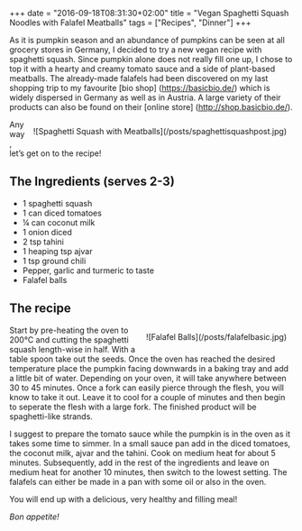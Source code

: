 +++
date = "2016-09-18T08:31:30+02:00"
title = "Vegan Spaghetti Squash Noodles with Falafel Meatballs"
tags = ["Recipes", "Dinner"]
+++

As it is pumpkin season and an abundance of pumpkins can be seen at all grocery stores in Germany, I 
decided to try a new vegan recipe with spaghetti squash. Since pumpkin alone does not really fill one 
up, I chose to top it with a hearty and creamy tomato sauce and a side of plant-based meatballs.<!--more--> 
The already-made falafels had been discovered on my last shopping trip to my favourite [bio shop] (https://basicbio.de/) 
which is widely dispersed in Germany as well as in Austria. A large variety of 
their products can also be found on their [online store] (http://shop.basicbio.de/). 
<div style="float:right; padding:12px;">
![Spaghetti Squash with Meatballs](/posts/spaghettisquashpost.jpg)
</div>

Anyway, let’s get on to the recipe!

## The Ingredients (serves 2-3)
- 1 spaghetti squash
- 1 can diced tomatoes
- ¼ can coconut milk
- 1 onion diced
- 2 tsp tahini
- 1 heaping tsp ajvar
- 1 tsp ground chili
- Pepper, garlic and turmeric to taste
- Falafel balls 


## The recipe
<div style="float:right; padding:12px;">
![Falafel Balls](/posts/falafelbasic.jpg)
</div>
Start by pre-heating the oven to 200°C and cutting the spaghetti squash length-wise in half. 
With a table spoon take out the seeds. Once the oven has reached the desired temperature 
place the pumpkin facing downwards in a baking tray and add a little bit of water. Depending 
on your oven, it will take anywhere between 30 to 45 minutes. Once a fork can easily pierce 
through the flesh, you will know to take it out. Leave it to cool for a couple of minutes and then begin to seperate the flesh with a large fork.
The finished product will be spaghetti-like strands.

I suggest to prepare the tomato sauce while 
the pumpkin is in the oven as it takes some time to simmer. In a small sauce pan add in the 
diced tomatoes, the coconut milk, ajvar and the tahini. Cook on medium heat for about 5 minutes. 
Subsequently, add in the rest of the ingredients and leave on medium heat for another 10 minutes, 
then switch to the lowest setting. The falafels can either be made in a pan with some oil or also in the oven. 

You will end up with a delicious, very healthy and filling meal!

*Bon appetite!*

